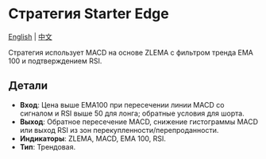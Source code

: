 # Стратегия Starter Edge
[English](README.md) | [中文](README_cn.md)

Стратегия использует MACD на основе ZLEMA с фильтром тренда EMA 100 и подтверждением RSI.

## Детали

- **Вход**: Цена выше EMA100 при пересечении линии MACD со сигналом и RSI выше 50 для лонга; обратные условия для шорта.
- **Выход**: Обратное пересечение MACD, снижение гистограммы MACD или выход RSI из зон перекупленности/перепроданности.
- **Индикаторы**: ZLEMA, MACD, EMA 100, RSI.
- **Тип**: Трендовая.

